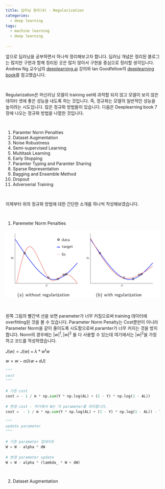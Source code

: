```yaml
---
title: 딥러닝 정리(4) - Regularization
categories:
  - deep learning
tags:
  - machine learning
  - deep learning

---
```


앞으로 딥러닝을 공부하면서 하나씩 정리해보고자 합니다. 딥러닝 개념은 정리된 블로그는 많지만 구현과 함께 정리된 곳은 많지 않아서 구현을 중심으로 정리할 생각입니다. Andrew Ng 교수님의 [deeplearning.ai](https://www.coursera.org/courses?query=deeplearning.ai) 강의와 Ian Goodfellow의 [deeplearning book](http://www.deeplearningbook.org/)를 참고했습니다. 

<br/>

Regularization은 머신러닝 모델이 training set에 과적합 되지 않고 모델이 보지 않은 데이터 셋에 좋은 성능을 내도록 하는 것입니다. 즉, 정규화는 모델의 일반적인 성능을 높이려는 시도입니다. 많은 정규화 방법들이 있습니다. 다음은 Deeplearning book 7장에 나오는 정규화 방법을 나열한 것입니다.

<br/>

1. Paramter Norm Penalties
2. Dataset Augmentation
3. Noise Robustness
4. Semi-supervised Learning
5. Multitask Learning
6. Early Stopping
7. Paramter Typing and Paramter Sharing
8. Sparse Representation
9. Bagging and Ensemble Method
10. Dropout
11. Adverserial Training

<br/>

이제부터 위의 정규화 방법에 대한 간단한 소개를 하나씩 작성해보겠습니다.

<br/>

1. Paremeter Norm Penalties

![](/assets/images/deep-learning/regularization/weight-decay.png)

<br/>

왼쪽 그림의 빨간색 선을 보면 parameter가 너무 커짐으로써 training 데이터에 overfitting된 것을 볼 수 있습니다. Parameter Norm Penalty는 Cost뿐만이 아니라 Parameter Norm을 같이 줄이도록 시도함으로써 paramter가 너무 커지는 것을 방지합니다. Norm의 경우에는 $|w|^1, |w|^2$ 둘 다 사용할 수 있는데 여기에서는 $|w|^2$을 가정하고 코드를 작성하였습니다. 

$J(w) = J(w) + \lambda*w^tw$

$w = w - \alpha(\lambda w + dJ)$

```python
"""
cost
"""

# 기존 cost
cost = - 1 / m * np.sum(Y * np.log(AL) + (1 - Y) * np.log(1 - AL))

# 변경 cost - 여기에서 W는 각 parameter를 의미합니다.
cost =  - 1 / m * np.sum(Y * np.log(AL) + (1 - Y) * np.log(1 - AL)) - lambda_ * (1 / 2m) * np.sum(np.multiply(W, W))
```

```python
"""
update parameter
"""

# 기존 parameter 업데이트
W = W - alpha * dW

# 변경 parameter update 
W = W - alpha * (lambda_ * W + dW) 
```

<br/>

2. Dataset Augmentation

